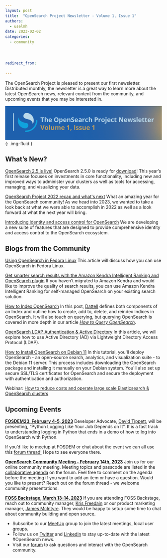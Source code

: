 ```yaml
---
layout: post
title:  "OpenSearch Project Newsletter - Volume 1, Issue 1"
authors:
  - uselmh
date: 2023-02-02
categories:
  - community



redirect_from: 

---
```

The OpenSearch Project is pleased to present our first newsletter. Distributed monthly, the newsletter is a great way to learn more about the latest OpenSearch news, relevant content from the community, and upcoming events that you may be interested in. 

<img src="/assets/media/blog-images/2023-02-02-opensearch-newsletter-vol1-issue1/newsletterv1i1.png" alt="OpenSearch Project Newsletter"/>{: .img-fluid }

## What’s New?

[OpenSearch 2.5 is live!](https://opensearch.org/blog/opensearch-2-5-is-live/)
OpenSearch 2.5.0 is ready for [download](https://opensearch.org/downloads.html)! This year’s first release focuses on investments in core functionality, including new and improved ways to administer your clusters as well as tools for accessing, managing, and visualizing your data.

[OpenSearch Project 2022 recap and what's next](https://opensearch.org/blog/opensearch-project-2022-recap-and-whats-next/)
What an amazing year for the OpenSearch community! As we head into 2023, we wanted to take a look back at what we were able to accomplish in 2022 as well as a look forward at what the next year will bring.

[Introducing identity and access control for OpenSearch](https://opensearch.org/blog/Introducing-Identity/)
We are developing a new suite of features that are designed to provide comprehensive identity and access control to the OpenSearch ecosystem.

## Blogs from the Community

[Using OpenSearch in Fedora Linux](https://fedoramagazine.org/using-opensearch-in-fedora-linux/)
This article will discuss how you can use OpenSearch in Fedora Linux.

[Get smarter search results with the Amazon Kendra Intelligent Ranking and OpenSearch plugin](https://aws.amazon.com/blogs/machine-learning/get-smarter-search-results-with-the-amazon-kendra-intelligent-ranking-and-opensearch-plugin/)
If you haven’t migrated to Amazon Kendra and would like to improve the quality of search results, you can use Amazon Kendra Intelligent Ranking for self-managed OpenSearch on your existing search solution.

[How to Index OpenSearch](https://dattell.com/data-architecture-blog/how-to-index-opensearch/)
In this post, [Dattell](https://dattell.com/data-architecture-blog/how-to-index-opensearch/) defines both components of an Index and outline how to create, add to, delete, and reindex Indices in OpenSearch. It will also touch on querying, but querying OpenSearch is covered in more depth in our article [_How to Query OpenSearch_](https://dattell.com/data-architecture-blog/how-to-query-opensearch-with-boolean-queries/). 

[OpenSearch LDAP Authentication & Active Directory](https://opster.com/guides/opensearch/opensearch-security/active-directory-ldap-authentication/)
In this article, we will explore how to use Active Directory (AD) via Lightweight Directory Access Protocol (LDAP).

[How to Install OpenSearch on Debian 11](https://www.howtoforge.com/how-to-install-opensearch-on-debian-11/)
In this tutorial, you'll deploy OpenSearch - an open-source search, analytics, and visualization suite - to the Debian 11 server. This process includes downloading the OpenSearch package and installing it manually on your Debian system. You'll also set up secure SSL/TLS certificates for OpenSearch and secure the deployment with authentication and authorization.

Webinar: [How to reduce costs and operate large scale Elasticsearch & OpenSearch clusters](https://opster.com/webinar/opster-webinar-how-to-reduce-costs-and-operate-large-scale-elasticsearch/)

## Upcoming Events

**[FOSDEM23, February 4-5, 2023](https://fosdem.org/2023/schedule/event/python_logging/)**
Developer Advocate, [David Tippett](https://twitter.com/dtaivpp), will be presenting, “Python Logging Like Your Job Depends on It”. It is a fast track to understanding logging in Python that ends in a demo of how to log into OpenSearch with Python. 

If you’d like to meetup at FOSDEM or chat about the event we can all use this [forum thread!](https://forum.opensearch.org/t/fosdem-2023-thread/12102) Hope to see everyone there.

**[OpenSearch Community Meeting - February 14th, 2023](https://www.meetup.com/opensearch/events/290444856)**
Join us for our online community meeting. Meeting topics and passcode are listed in the [collaborative agenda](https://forum.opensearch.org/t/opensearch-community-meeting-2023-0214/11894) on the forum. Feel free to comment on the agenda before the meeting if you want to add an item or have a question. Would you like to present? Reach out on the forum thread - we welcome community presentations.

**[FOSS Backstage, March 13-14, 2023](https://23.foss-backstage.de/)**
If you are attending FOSS Backstage, reach out to community manager, [Kris Freedain](https://twitter.com/KrisFreedain)  or our product marketing manager, [James McIntyre](mailto:jamtyre@amazon.com). They would be happy to setup some time to chat about community building and open source.


* Subscribe to our [MeetUp](https://www.meetup.com/opensearch/) group to join the latest meetings, local user groups. 
* Follow us on [Twitter](https://twitter.com/OpenSearchProj) and [LinkedIn](https://www.linkedin.com/company/opensearch-project/) to stay up-to-date with the latest #OpenSearch news.
* Visit our [forum](https://forum.opensearch.org/) to ask questions and interact with the OpenSearch community.